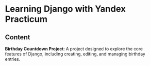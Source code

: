 # Learning Django with Yandex Practicum

## Content
**Birthday Countdown Project**: A project designed to explore the core features of Django, including creating, editing, and managing birthday entries.
